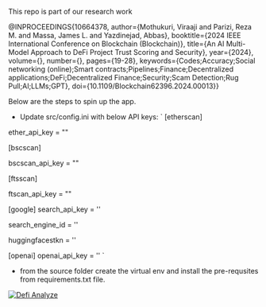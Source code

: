 This repo is part of our research work

@INPROCEEDINGS{10664378,
  author={Mothukuri, Viraaji and Parizi, Reza M. and Massa, James L. and Yazdinejad, Abbas},
  booktitle={2024 IEEE International Conference on Blockchain (Blockchain)}, 
  title={An AI Multi-Model Approach to DeFi Project Trust Scoring and Security}, 
  year={2024},
  volume={},
  number={},
  pages={19-28},
  keywords={Codes;Accuracy;Social networking (online);Smart contracts;Pipelines;Finance;Decentralized applications;DeFi;Decentralized Finance;Security;Scam Detection;Rug Pull;AI;LLMs;GPT},
  doi={10.1109/Blockchain62396.2024.00013}}











Below are the steps to spin up the app. 

* Update src/config.ini with below API keys:
`
[etherscan]

ether_api_key = ""

[bscscan]

bscscan_api_key = ""

[ftsscan]

ftscan_api_key = ""

[google]
search_api_key = ''

search_engine_id = ''

huggingfacestkn = ''

[openai]
openai_api_key = ''
`

* from the source folder create the virtual env and install the pre-requsites from requirements.txt file.

[![Defi Analyze](home.png)](https://youtu.be/4OzFAJF6nyg "Defi Analyzer")





